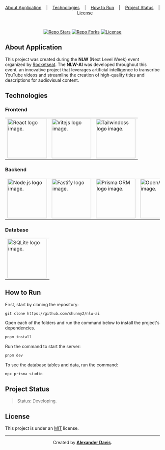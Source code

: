 <p align="center">
  <a href="#about-application">About Application</a>
  &nbsp;&nbsp;&nbsp;|&nbsp;&nbsp;&nbsp;
  <a href="#technologies">Technologies</a>
  &nbsp;&nbsp;&nbsp;|&nbsp;&nbsp;&nbsp;
  <a href="#how-to-run">How to Run</a>
  &nbsp;&nbsp;&nbsp;|&nbsp;&nbsp;&nbsp;
  <a href="#project-status">Project Status</a>
  &nbsp;&nbsp;&nbsp;|&nbsp;&nbsp;&nbsp;
  <a href="#license">License</a>
</p>

</br>

<p align="center">
  <a href="https://img.shields.io/github/stars/shunny2/nlw-ai?style=social"><img src="https://img.shields.io/github/stars/shunny2/nlw-ai?style=social" alt="Repo Stars"/></a>
  <a href="https://img.shields.io/github/forks/shunny2/nlw-ai?style=social"><img src="https://img.shields.io/github/forks/shunny2/nlw-ai?style=social" alt="Repo Forks"/></a>
  <a href="https://img.shields.io/github/license/shunny2/nlw-ai?style=social"><img src="https://img.shields.io/github/license/shunny2/nlw-ai?style=social" alt="License"/></a>
</p>

## About Application

This project was created during the <b>NLW</b> (Next Level Week) event organized by [Rocketseat](https://www.rocketseat.com.br/). The <b>NLW-AI</b> was developed throughout this event, an innovative project that leverages artificial intelligence to transcribe YouTube videos and streamline the creation of high-quality titles and descriptions for audiovisual content.

## Technologies

### Frontend

<table>
  <thead>
  </thead>
  <tbody>
    <td>
      <a href="https://react.dev/" title="React"><img width="128" height="128" src="https://cdn.worldvectorlogo.com/logos/react-2.svg" alt="React logo image." /></a>
    </td>
    <td>
      <a href="https://vitejs.dev/" title="Vitejs"><img width="128" height="128" src="https://cdn.worldvectorlogo.com/logos/vitejs.svg" alt="Vitejs logo image." /></a>
    </td>
    <td>
      <a href="https://tailwindcss.com/" title="Tailwindcss"><img width="128" height="128" src="https://cdn.worldvectorlogo.com/logos/tailwindcss.svg" alt="Tailwindcss logo image." /></a>
    </td>
  </tbody>
</table>

### Backend

<table>
  <thead>
  </thead>
  <tbody>
    <td>
      <a href="https://nodejs.org/en/" title="NodeJS"><img width="128" height="128" src="https://cdn.worldvectorlogo.com/logos/nodejs-1.svg" alt="Node.js logo image." /></a>
    </td>
    <td>
      <a href="https://fastify.dev/" title="Fastify"><img width="128" height="128" src="https://cdn.worldvectorlogo.com/logos/fastify.svg" alt="Fastify logo image." /></a>
    </td>
    <td>
      <a href="https://www.prisma.io/" title="Prisma ORM"><img width="128" height="128" src="https://cdn.worldvectorlogo.com/logos/prisma-2.svg" alt="Prisma ORM logo image." /></a>
    </td>
    <td>
      <a href="https://openai.com/" title="OpenAI"><img width="128" height="128" src="https://cdn.worldvectorlogo.com/logos/openai-2.svg" alt="OpenAI logo image." /></a>
    </td>
  </tbody>
</table>

### Database

<table>
  <thead>
  </thead>
  <tbody>
    <td>
      <a href="https://www.sqlite.org/" title="SQLite"><img width="128" height="128" src="https://cdn.worldvectorlogo.com/logos/sqlite.svg" alt="SQLite logo image." /></a>
    </td>
  </tbody>
</table>

## How to Run

First, start by cloning the repository:
```shell
git clone https://github.com/shunny2/nlw-ai
```

Open each of the folders and run the command below to install the project's dependencies.
```bash
pnpm install
```

Run the command to start the server:
```bash
pnpm dev
```

To see the database tables and data, run the command:
```bash
npx prisma studio
```

## Project Status

> Status: Developing.

## License

This project is under an [MIT](https://opensource.org/licenses/MIT) license.

<hr/>

<p align="center">Created by <a href="https://github.com/shunny2"><b>Alexander Davis</b></a>.</p>

